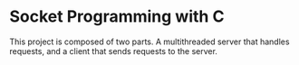 # Socket Programming with C

This project is composed of two parts. A multithreaded server that handles requests, and a client that sends requests to the server.
